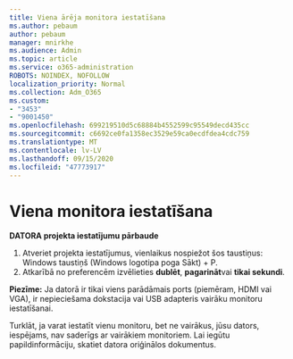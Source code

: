 ```yaml
---
title: Viena ārēja monitora iestatīšana
ms.author: pebaum
author: pebaum
manager: mnirkhe
ms.audience: Admin
ms.topic: article
ms.service: o365-administration
ROBOTS: NOINDEX, NOFOLLOW
localization_priority: Normal
ms.collection: Adm_O365
ms.custom:
- "3453"
- "9001450"
ms.openlocfilehash: 699219510d5c68884b4552599c95549decd435cc
ms.sourcegitcommit: c6692ce0fa1358ec3529e59ca0ecdfdea4cdc759
ms.translationtype: MT
ms.contentlocale: lv-LV
ms.lasthandoff: 09/15/2020
ms.locfileid: "47773917"
---
```

# <a name="set-up-one-monitor"></a>Viena monitora iestatīšana

**DATORA projekta iestatījumu pārbaude**

1. Atveriet projekta iestatījumus, vienlaikus nospiežot šos taustiņus: Windows taustiņš (Windows logotipa poga Sākt) + P.
2. Atkarībā no preferencēm izvēlieties **dublēt**, **pagarināt**vai **tikai sekundi**.

**Piezīme:** Ja datorā ir tikai viens parādāmais ports (piemēram, HDMI vai VGA), ir nepieciešama dokstacija vai USB adapteris vairāku monitoru iestatīšanai.

Turklāt, ja varat iestatīt vienu monitoru, bet ne vairākus, jūsu dators, iespējams, nav saderīgs ar vairākiem monitoriem. Lai iegūtu papildinformāciju, skatiet datora oriģinālos dokumentus.